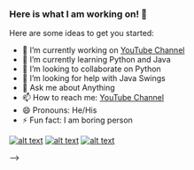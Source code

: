 ### Here is what I am working on! 👋


Here are some ideas to get you started:

- 🔭 I’m currently working on [YouTube Channel](https://www.youtube.com/channel/UCnnSGAtIU8oDKb_44N_5LKg)
- 🌱 I’m currently learning Python and Java
- 👯 I’m looking to collaborate on Python
- 🤔 I’m looking for help with Java Swings
- 💬 Ask me about Anything
- 📫 How to reach me: [YouTube Channel](https://www.youtube.com/channel/UCnnSGAtIU8oDKb_44N_5LKg)
- 😄 Pronouns: He/His
- ⚡ Fun fact: I am boring person

<!-- Please don't remove this: Grab your social icons from https://github.com/carlsednaoui/gitsocial -->

<!-- display the social media buttons in your README -->

[![alt text][1.1]][1]
[![alt text][2.1]][2]
[![alt text][6.1]][6]


<!-- links to social media icons -->
<!-- no need to change these -->

<!-- icons with padding -->

[1.1]: http://i.imgur.com/tXSoThF.png (twitter icon with padding)
[2.1]: http://i.imgur.com/P3YfQoD.png (facebook icon with padding)
[6.1]: http://i.imgur.com/0o48UoR.png (github icon with padding)

<!-- icons without padding -->

[1.2]: http://i.imgur.com/wWzX9uB.png (twitter icon without padding)
[2.2]: http://i.imgur.com/fep1WsG.png (facebook icon without padding)
[6.2]: http://i.imgur.com/9I6NRUm.png (github icon without padding)


<!-- links to your social media accounts -->
<!-- update these accordingly -->

[1]: http://www.twitter.com/naeem_booher
[2]: http://www.facebook.com/naeembooher
[6]: http://www.github.com/naeemahmed02

<!-- Please don't remove this: Grab your social icons from https://github.com/carlsednaoui/gitsocial -->

-->
